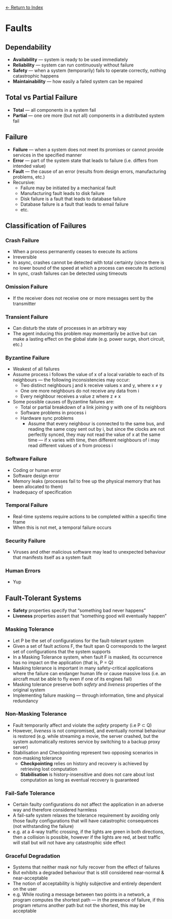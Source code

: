 [← Return to Index](https://github.com/cjmlgrto/fit3143-notes/)

# Faults
## Dependability
* **Availability** — system is ready to be used immediately
* **Reliability** — system can run continuously without failure
* **Safety** — when a system (temporarily) fails to operate correctly, nothing catastrophic happens
* **Maintainability** — how easily a failed system can be repaired

## Total vs Partial Failure
* **Total** — all components in a system fail
* **Partial** — one ore more (but not all) components in a distributed system fail

## Failure
* **Failure** — when a system does not meet its promises or cannot provide services in the specified manner
* **Error** — part of the system state that leads to failure (i.e. differs from intended value)
* **Fault** — the cause of an error (results from design errors, manufacturing problems, etc.)
* Recursive:
	* Failure may be initiated by a mechanical fault
	* Manufacturing fault leads to disk failure
	* Disk failure is a fault that leads to database failure
	* Database failure is a fault that leads to email failure
	* etc.

## Classification of Failures
### Crash Failure
* When a process permanently ceases to execute its actions
* Irreversible
* In async, crashes cannot be detected with total certainty (since there is no lower bound of the speed at which a process can execute its actions)
* In sync, crash failures can be detected using timeouts

### Omission Failure
* If the receiver does not receive one or more messages sent by the transmitter

### Transient Failure
* Can disturb the state of processes in an arbitrary way
* The agent inducing this problem may momentarily be active but can make a lasting effect on the global state (e.g. power surge, short circuit, etc.)

### Byzantine Failure
* Weakest of all failures
* Assume process i follows the value of x of a local variable to each of its neighbours — the following inconsistencies may occur:
	* Two distinct neighbours j and k receive values x and y, where x ≠ y
	* One ore more neighbours do not receive any data from i
	* Every neighbour receives a value z where z ≠ x
* Some possible causes of Byzantine failures are:
	* Total or partial breakdown of a link joining y with one of its neighbors
	* Software problems in process i
	* Hardware sync problems
		* Assume that every neighbour is connected to the same bus, and reading the same copy sent out by i, but since the clocks are not perfectly synced, they may not read the value of x at the same time — if x varies with time, then different neighbours of i may read different values of x from process i

### Software Failure
* Coding or human error
* Software design error
* Memory leaks (processes fail to free up the physical memory that has been allocated to them)
* Inadequacy of specification

### Temporal Failure
* Real-time systems require actions to be completed within a specific time frame
* When this is not met, a temporal failure occurs

### Security Failure
* Viruses and other malicious software may lead to unexpected behaviour that manifests itself as a system fault

### Human Errors
* Yup

## Fault-Tolerant Systems
* **Safety** properties specify that “something bad never happens”
* **Liveness** properties assert that “something good will eventually happen”

### Masking Tolerance
* Let P be the set of configurations for the fault-tolerant system
* Given a set of fault actions F, the fault span Q corresponds to the largest set of configurations that the system supports
* In a Masking Tolerance system, when fault F is masked, its occurrence has no impact on the application (that is, P = Q)
* Masking tolerance is important in many safety-critical applications where the failure can endanger human life or cause massive loss (i.e. an aircraft must be able to fly even if one of its engines fail)
* Masking tolerance preserve both _safety_ and _liveness_ properties of the original system
* Implementing failure masking — through information, time and physical redundancy 

### Non-Masking Tolerance
* Fault temporarily affect and violate the *safety* property (i.e P ⊂ Q)
* However, *liveness* is not compromised, and eventually normal behaviour is restored (e.g. while streaming a movie, the server crashed, but the system automatically restores service by switching to a backup proxy server)
* Stabilisation and Checkpointing represent two opposing scenarios in non-masking tolerance
	* **Checkpointing** relies on history and recovery is achieved by retrieving lost computation
	* **Stabilisation** is history-insensitive and does not care about lost computation as long as eventual recovery is guaranteed

### Fail-Safe Tolerance
* Certain faulty configurations do not affect the application in an adverse way and therefore considered harmless
* A fail-safe system relaxes the tolerance requirement by avoiding only those faulty configurations that will have catastrophic consequences (not withstanding the failure)
* e.g. at a 4-way traffic crossing, if the lights are green in both directions, then a collision is possible, however if the lights are red, at best traffic will stall but will not have any catastrophic side effect

### Graceful Degradation
* Systems that neither mask nor fully recover from the effect of failures
* But exhibits a degraded behaviour that is still considered near-normal & near-acceptable
* The notion of acceptability is highly subjective and entirely dependent on the user
* e.g. While routing a message between two points in a network, a program computes the shortest path — in the presence of failure, if this program returns another path but not the shortest, this may be acceptable
